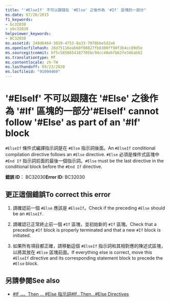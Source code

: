 ```yaml
---
title: "'#ElseIf' 不可以跟隨在 '#Else' 之後作為 '#If' 區塊的一部分"
ms.date: 07/20/2015
f1_keywords:
- bc32030
- vbc32030
helpviewer_keywords:
- BC32030
ms.assetid: 248d6464-3019-4753-8a33-7070bbe5d2a6
ms.openlocfilehash: 28d75116eab68f08827fb8300ff90f3b4cc89d5e
ms.sourcegitcommit: bf5c5850654187705bc94cc40ebfb62fe346ab02
ms.translationtype: MT
ms.contentlocale: zh-TW
ms.lasthandoff: 09/23/2020
ms.locfileid: "91094469"
---
```

# <a name="elseif-cannot-follow-else-as-part-of-an-if-block"></a><span data-ttu-id="95fad-102">'#ElseIf' 不可以跟隨在 '#Else' 之後作為 '#If' 區塊的一部分</span><span class="sxs-lookup"><span data-stu-id="95fad-102">'#ElseIf' cannot follow '#Else' as part of an '#If' block</span></span>

<span data-ttu-id="95fad-103">`#ElseIf` 條件式編譯指示詞是在 `#Else` 指示詞後面。</span><span class="sxs-lookup"><span data-stu-id="95fad-103">An `#ElseIf` conditional compilation directive follows an `#Else` directive.</span></span> <span data-ttu-id="95fad-104">`#Else` 必須是條件式區塊中 `#End If` 指示詞前面的最後一個指示詞。</span><span class="sxs-lookup"><span data-stu-id="95fad-104">`#Else` must be the last directive in the conditional block before the `#End If` directive.</span></span>  
  
 <span data-ttu-id="95fad-105">**錯誤 ID︰** BC32030</span><span class="sxs-lookup"><span data-stu-id="95fad-105">**Error ID:** BC32030</span></span>  
  
## <a name="to-correct-this-error"></a><span data-ttu-id="95fad-106">更正這個錯誤</span><span class="sxs-lookup"><span data-stu-id="95fad-106">To correct this error</span></span>  
  
1. <span data-ttu-id="95fad-107">請確認前一個 `#Else` 應該是 `#ElseIf`。</span><span class="sxs-lookup"><span data-stu-id="95fad-107">Check if the preceding `#Else` should be an `#ElseIf`.</span></span>  
  
2. <span data-ttu-id="95fad-108">請確認已正常終止前一個 `#If` 區塊，並初始新的 `#If` 區塊。</span><span class="sxs-lookup"><span data-stu-id="95fad-108">Check that a preceding `#If` block is properly terminated and that a new `#If` block is initiated.</span></span>  
  
3. <span data-ttu-id="95fad-109">如果所有項目都正確，請移動這個 `#ElseIf` 指示詞和其相對應的陳述式區塊，以將其放在 `#Else` 區塊前面。</span><span class="sxs-lookup"><span data-stu-id="95fad-109">If everything else is correct, move this `#ElseIf` directive and its corresponding statement block to precede the `#Else` block.</span></span>  
  
## <a name="see-also"></a><span data-ttu-id="95fad-110">另請參閱</span><span class="sxs-lookup"><span data-stu-id="95fad-110">See also</span></span>

- [<span data-ttu-id="95fad-111">#If .。。Then ... #Else 指示詞</span><span class="sxs-lookup"><span data-stu-id="95fad-111">#If...Then...#Else Directives</span></span>](../language-reference/directives/if-then-else-directives.md)
